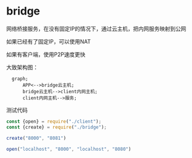 # bridge
网络桥接服务，在没有固定IP的情况下，通过云主机，把内网服务映射到公网


如果已经有了固定IP，可以使用NAT

如果有客户端，使用P2P速度更快


大致架构图：

```mermaid
  graph;
      APP<-->bridge云主机;
      bridge云主机-->client内网主机;
      client内网主机-->服务;
```

测试代码
```javascript
const {open} = require("./client");
const {create} = require("./bridge");

create("8000", "8081")

open("localhost", "8000", "localhost", "8080")
```
